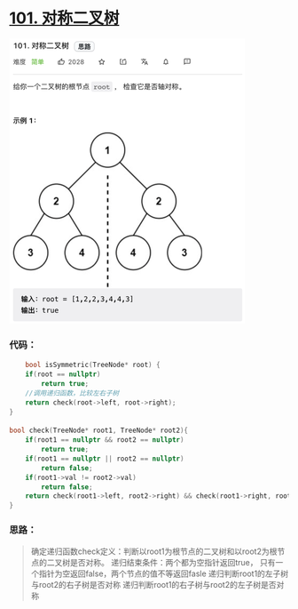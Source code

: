 # [101. 对称二叉树](https://leetcode.cn/problems/symmetric-tree/)

<img src="https://raw.githubusercontent.com/damenshi/myImage/main/img/image-20220725192010499.png" alt="image-20220725192010499" style="zoom:50%;" />

### 代码：
```C++
	bool isSymmetric(TreeNode* root) {
    if(root == nullptr)
        return true;
    //调用递归函数，比较左右子树
    return check(root->left, root->right);
}

bool check(TreeNode* root1, TreeNode* root2){
    if(root1 == nullptr && root2 == nullptr)
        return true;
    if(root1 == nullptr || root2 == nullptr)
        return false;
    if(root1->val != root2->val)
        return false;
    return check(root1->left, root2->right) && check(root1->right, root2->left);
}
```

### 思路：
> 确定递归函数check定义：判断以root1为根节点的二叉树和以root2为根节点的二叉树是否对称。
> 递归结束条件：两个都为空指针返回true， 只有一个指针为空返回false，两个节点的值不等返回fasle
> 递归判断root1的左子树与root2的右子树是否对称
> 递归判断root1的右子树与root2的左子树是否对称